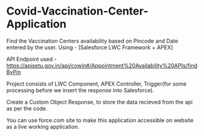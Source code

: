 # Covid-Vaccination-Center-Application
Find the Vaccination Centers availability based on Pincode and Date entered by the user. Using - [Salesforce LWC Framework +  APEX]

API Endpoint used -  https://apisetu.gov.in/api/cowin#/Appointment%20Availability%20APIs/findByPin

Project consists of LWC Component, APEX Controller, Trigger(for some processing before we insert the response into Salesforce).

Create a Custom Object Response, to store the data recieved from the api as per the code.

You can use force.com site to make this application accessible on website as a live working application.

